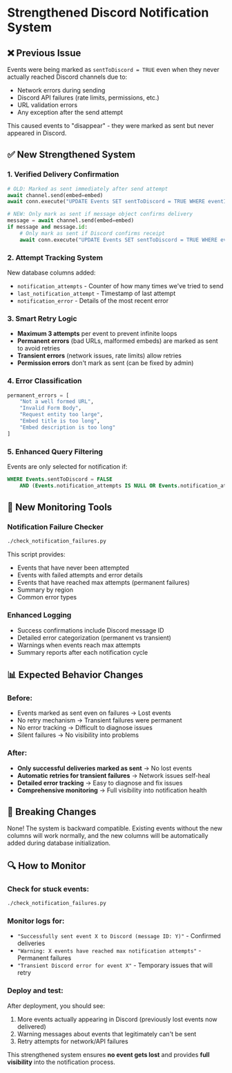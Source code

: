 # Strengthened Discord Notification System

## ❌ **Previous Issue**
Events were being marked as `sentToDiscord = TRUE` even when they never actually reached Discord channels due to:
- Network errors during sending
- Discord API failures (rate limits, permissions, etc.)
- URL validation errors
- Any exception after the send attempt

This caused events to "disappear" - they were marked as sent but never appeared in Discord.

## ✅ **New Strengthened System**

### 1. **Verified Delivery Confirmation**
```python
# OLD: Marked as sent immediately after send attempt
await channel.send(embed=embed)
await conn.execute("UPDATE Events SET sentToDiscord = TRUE WHERE eventID = $1", event_id)

# NEW: Only mark as sent if message object confirms delivery
message = await channel.send(embed=embed)
if message and message.id:
    # Only mark as sent if Discord confirms receipt
    await conn.execute("UPDATE Events SET sentToDiscord = TRUE WHERE eventID = $1", event_id)
```

### 2. **Attempt Tracking System**
New database columns added:
- `notification_attempts` - Counter of how many times we've tried to send
- `last_notification_attempt` - Timestamp of last attempt
- `notification_error` - Details of the most recent error

### 3. **Smart Retry Logic**
- **Maximum 3 attempts** per event to prevent infinite loops
- **Permanent errors** (bad URLs, malformed embeds) are marked as sent to avoid retries
- **Transient errors** (network issues, rate limits) allow retries
- **Permission errors** don't mark as sent (can be fixed by admin)

### 4. **Error Classification**
```python
permanent_errors = [
    "Not a well formed URL",
    "Invalid Form Body", 
    "Request entity too large",
    "Embed title is too long",
    "Embed description is too long"
]
```

### 5. **Enhanced Query Filtering**
Events are only selected for notification if:
```sql
WHERE Events.sentToDiscord = FALSE
    AND (Events.notification_attempts IS NULL OR Events.notification_attempts < 3)
```

## 🔧 **New Monitoring Tools**

### Notification Failure Checker
```bash
./check_notification_failures.py
```

This script provides:
- Events that have never been attempted
- Events with failed attempts and error details  
- Events that have reached max attempts (permanent failures)
- Summary by region
- Common error types

### Enhanced Logging
- Success confirmations include Discord message ID
- Detailed error categorization (permanent vs transient)
- Warnings when events reach max attempts
- Summary reports after each notification cycle

## 📊 **Expected Behavior Changes**

### Before:
- Events marked as sent even on failures → Lost events
- No retry mechanism → Transient failures were permanent
- No error tracking → Difficult to diagnose issues
- Silent failures → No visibility into problems

### After:
- **Only successful deliveries marked as sent** → No lost events
- **Automatic retries for transient failures** → Network issues self-heal
- **Detailed error tracking** → Easy to diagnose and fix issues
- **Comprehensive monitoring** → Full visibility into notification health

## 🚨 **Breaking Changes**
None! The system is backward compatible. Existing events without the new columns will work normally, and the new columns will be automatically added during database initialization.

## 🔍 **How to Monitor**

### Check for stuck events:
```bash
./check_notification_failures.py
```

### Monitor logs for:
- `"Successfully sent event X to Discord (message ID: Y)"` - Confirmed deliveries
- `"Warning: X events have reached max notification attempts"` - Permanent failures
- `"Transient Discord error for event X"` - Temporary issues that will retry

### Deploy and test:
After deployment, you should see:
1. More events actually appearing in Discord (previously lost events now delivered)
2. Warning messages about events that legitimately can't be sent
3. Retry attempts for network/API failures

This strengthened system ensures **no event gets lost** and provides **full visibility** into the notification process.
